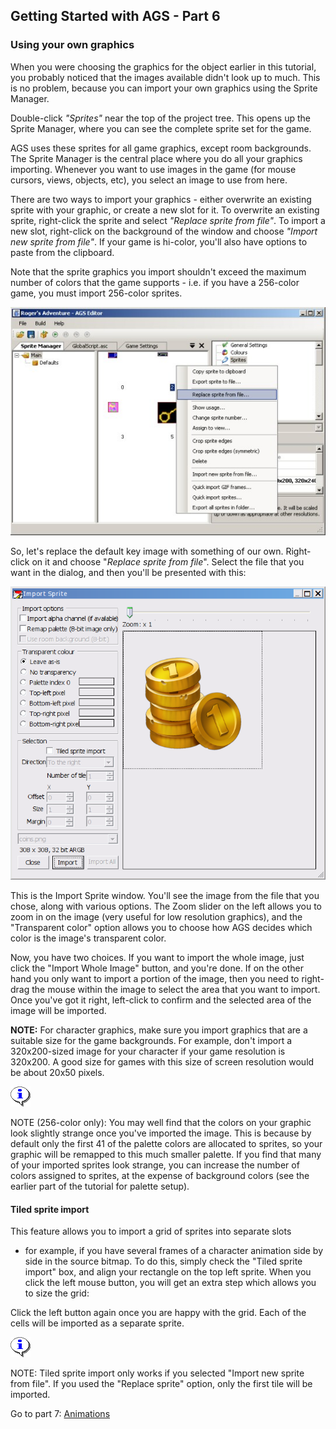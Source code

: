 ## Getting Started with AGS - Part 6

### Using your own graphics

When you were choosing the graphics for the object earlier in this
tutorial, you probably noticed that the images available didn't look up
to much. This is no problem, because you can import your own graphics
using the Sprite Manager.

Double-click *"Sprites"* near the top of the project tree. This opens up
the Sprite Manager, where you can see the complete sprite set for the
game.

AGS uses these sprites for all game graphics, except room backgrounds.
The Sprite Manager is the central place where you do all your graphics
importing. Whenever you want to use images in the game (for mouse
cursors, views, objects, etc), you select an image to use from here.

There are two ways to import your graphics - either overwrite an
existing sprite with your graphic, or create a new slot for it. To
overwrite an existing sprite, right-click the sprite and select
*"Replace sprite from file"*. To import a new slot, right-click on the
background of the window and choose *"Import new sprite from file"*. If
your game is hi-color, you'll also have options to paste from the
clipboard.

Note that the sprite graphics you import shouldn't exceed the maximum
number of colors that the game supports - i.e. if you have a 256-color
game, you must import 256-color sprites.

![Right-clicking to replace existing sprite](images/intro6_1.jpg)

So, let's replace the default key image with something of our own.
Right-click on it and choose "*Replace sprite from file*". Select the
file that you want in the dialog, and then you'll be presented with
this:

![The "Import Sprite" window](images/intro6_2.png)

This is the Import Sprite window. You'll see the image from the file
that you chose, along with various options. The Zoom slider on the left
allows you to zoom in on the image (very useful for low resolution
graphics), and the "Transparent color" option allows you to choose how
AGS decides which color is the image's transparent color.

Now, you have two choices. If you want to import the whole image, just
click the "Import Whole Image" button, and you're done. If on the other
hand you only want to import a portion of the image, then you need to
right-drag the mouse within the image to select the area that you want
to import. Once you've got it right, left-click to confirm and the
selected area of the image will be imported.

**NOTE:** For character graphics, make sure you import graphics that are
a suitable size for the game backgrounds. For example, don't import a
320x200-sized image for your character if your game resolution is 320x200.
A good size for games with this size of screen resolution would be about
20x50 pixels.

![](images/icon_info.gif)

NOTE (256-color only): You may well find that the colors on your graphic
look slightly strange once you've imported the image. This is because by
default only the first 41 of the palette colors are allocated to sprites,
so your graphic will be remapped to this much smaller palette. If you find
that many of your imported sprites look strange, you can increase the
number of colors assigned to sprites, at the expense of background colors
(see the earlier part of the tutorial for palette setup).

#### Tiled sprite import

This feature allows you to import a grid of sprites into separate slots
- for example, if you have several frames of a character animation side
by side in the source bitmap. To do this, simply check the "Tiled sprite
import" box, and align your rectangle on the top left sprite. When you
click the left mouse button, you will get an extra step which allows you
to size the grid:

Click the left button again once you are happy with the grid. Each of
the cells will be imported as a separate sprite.

![](images/icon_info.gif)

NOTE: Tiled sprite import only works if you selected "Import new sprite
from file". If you used the "Replace sprite" option, only the first tile
will be imported.

Go to part 7: [Animations](acintro7)

